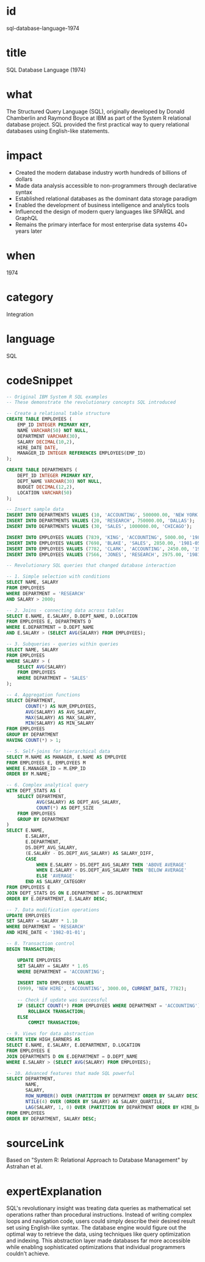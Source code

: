 # id
sql-database-language-1974

# title
SQL Database Language (1974)

# what
The Structured Query Language (SQL), originally developed by Donald Chamberlin and Raymond Boyce at IBM as part of the System R relational database project. SQL provided the first practical way to query relational databases using English-like statements.

# impact
- Created the modern database industry worth hundreds of billions of dollars
- Made data analysis accessible to non-programmers through declarative syntax
- Established relational databases as the dominant data storage paradigm
- Enabled the development of business intelligence and analytics tools
- Influenced the design of modern query languages like SPARQL and GraphQL
- Remains the primary interface for most enterprise data systems 40+ years later

# when
1974

# category
Integration

# language
SQL

# codeSnippet
```sql
-- Original IBM System R SQL examples
-- These demonstrate the revolutionary concepts SQL introduced

-- Create a relational table structure
CREATE TABLE EMPLOYEES (
    EMP_ID INTEGER PRIMARY KEY,
    NAME VARCHAR(50) NOT NULL,
    DEPARTMENT VARCHAR(30),
    SALARY DECIMAL(10,2),
    HIRE_DATE DATE,
    MANAGER_ID INTEGER REFERENCES EMPLOYEES(EMP_ID)
);

CREATE TABLE DEPARTMENTS (
    DEPT_ID INTEGER PRIMARY KEY,
    DEPT_NAME VARCHAR(30) NOT NULL,
    BUDGET DECIMAL(12,2),
    LOCATION VARCHAR(50)
);

-- Insert sample data
INSERT INTO DEPARTMENTS VALUES (10, 'ACCOUNTING', 500000.00, 'NEW YORK');
INSERT INTO DEPARTMENTS VALUES (20, 'RESEARCH', 750000.00, 'DALLAS');
INSERT INTO DEPARTMENTS VALUES (30, 'SALES', 1000000.00, 'CHICAGO');

INSERT INTO EMPLOYEES VALUES (7839, 'KING', 'ACCOUNTING', 5000.00, '1981-11-17', NULL);
INSERT INTO EMPLOYEES VALUES (7698, 'BLAKE', 'SALES', 2850.00, '1981-05-01', 7839);
INSERT INTO EMPLOYEES VALUES (7782, 'CLARK', 'ACCOUNTING', 2450.00, '1981-06-09', 7839);
INSERT INTO EMPLOYEES VALUES (7566, 'JONES', 'RESEARCH', 2975.00, '1981-04-02', 7839);

-- Revolutionary SQL queries that changed database interaction

-- 1. Simple selection with conditions
SELECT NAME, SALARY 
FROM EMPLOYEES 
WHERE DEPARTMENT = 'RESEARCH' 
AND SALARY > 2000;

-- 2. Joins - connecting data across tables
SELECT E.NAME, E.SALARY, D.DEPT_NAME, D.LOCATION
FROM EMPLOYEES E, DEPARTMENTS D
WHERE E.DEPARTMENT = D.DEPT_NAME
AND E.SALARY > (SELECT AVG(SALARY) FROM EMPLOYEES);

-- 3. Subqueries - queries within queries
SELECT NAME, SALARY
FROM EMPLOYEES
WHERE SALARY > (
    SELECT AVG(SALARY) 
    FROM EMPLOYEES 
    WHERE DEPARTMENT = 'SALES'
);

-- 4. Aggregation functions
SELECT DEPARTMENT, 
       COUNT(*) AS NUM_EMPLOYEES,
       AVG(SALARY) AS AVG_SALARY,
       MAX(SALARY) AS MAX_SALARY,
       MIN(SALARY) AS MIN_SALARY
FROM EMPLOYEES
GROUP BY DEPARTMENT
HAVING COUNT(*) > 1;

-- 5. Self-joins for hierarchical data
SELECT M.NAME AS MANAGER, E.NAME AS EMPLOYEE
FROM EMPLOYEES E, EMPLOYEES M
WHERE E.MANAGER_ID = M.EMP_ID
ORDER BY M.NAME;

-- 6. Complex analytical query
WITH DEPT_STATS AS (
    SELECT DEPARTMENT,
           AVG(SALARY) AS DEPT_AVG_SALARY,
           COUNT(*) AS DEPT_SIZE
    FROM EMPLOYEES
    GROUP BY DEPARTMENT
)
SELECT E.NAME,
       E.SALARY,
       E.DEPARTMENT,
       DS.DEPT_AVG_SALARY,
       (E.SALARY - DS.DEPT_AVG_SALARY) AS SALARY_DIFF,
       CASE 
           WHEN E.SALARY > DS.DEPT_AVG_SALARY THEN 'ABOVE AVERAGE'
           WHEN E.SALARY < DS.DEPT_AVG_SALARY THEN 'BELOW AVERAGE'
           ELSE 'AVERAGE'
       END AS SALARY_CATEGORY
FROM EMPLOYEES E
JOIN DEPT_STATS DS ON E.DEPARTMENT = DS.DEPARTMENT
ORDER BY E.DEPARTMENT, E.SALARY DESC;

-- 7. Data modification operations
UPDATE EMPLOYEES 
SET SALARY = SALARY * 1.10 
WHERE DEPARTMENT = 'RESEARCH' 
AND HIRE_DATE < '1982-01-01';

-- 8. Transaction control
BEGIN TRANSACTION;

    UPDATE EMPLOYEES 
    SET SALARY = SALARY * 1.05 
    WHERE DEPARTMENT = 'ACCOUNTING';
    
    INSERT INTO EMPLOYEES VALUES 
    (9999, 'NEW HIRE', 'ACCOUNTING', 3000.00, CURRENT_DATE, 7782);
    
    -- Check if update was successful
    IF (SELECT COUNT(*) FROM EMPLOYEES WHERE DEPARTMENT = 'ACCOUNTING') > 5
        ROLLBACK TRANSACTION;
    ELSE
        COMMIT TRANSACTION;

-- 9. Views for data abstraction
CREATE VIEW HIGH_EARNERS AS
SELECT E.NAME, E.SALARY, E.DEPARTMENT, D.LOCATION
FROM EMPLOYEES E
JOIN DEPARTMENTS D ON E.DEPARTMENT = D.DEPT_NAME
WHERE E.SALARY > (SELECT AVG(SALARY) FROM EMPLOYEES);

-- 10. Advanced features that made SQL powerful
SELECT DEPARTMENT,
       NAME,
       SALARY,
       ROW_NUMBER() OVER (PARTITION BY DEPARTMENT ORDER BY SALARY DESC) AS DEPT_RANK,
       NTILE(4) OVER (ORDER BY SALARY) AS SALARY_QUARTILE,
       LAG(SALARY, 1, 0) OVER (PARTITION BY DEPARTMENT ORDER BY HIRE_DATE) AS PREV_HIRE_SALARY
FROM EMPLOYEES
ORDER BY DEPARTMENT, SALARY DESC;
```

# sourceLink
Based on "System R: Relational Approach to Database Management" by Astrahan et al.

# expertExplanation
SQL's revolutionary insight was treating data queries as mathematical set operations rather than procedural instructions. Instead of writing complex loops and navigation code, users could simply describe their desired result set using English-like syntax. The database engine would figure out the optimal way to retrieve the data, using techniques like query optimization and indexing. This abstraction layer made databases far more accessible while enabling sophisticated optimizations that individual programmers couldn't achieve.